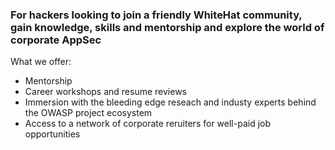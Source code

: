 ### For hackers looking to join a friendly WhiteHat community, gain knowledge, skills and mentorship and explore the world of corporate AppSec

What we offer:
+ Mentorship 
+ Career workshops and resume reviews
+ Immersion with the bleeding edge reseach and industy experts behind the OWASP project ecosystem
+ Access to a network of corporate reruiters for well-paid job opportunities
